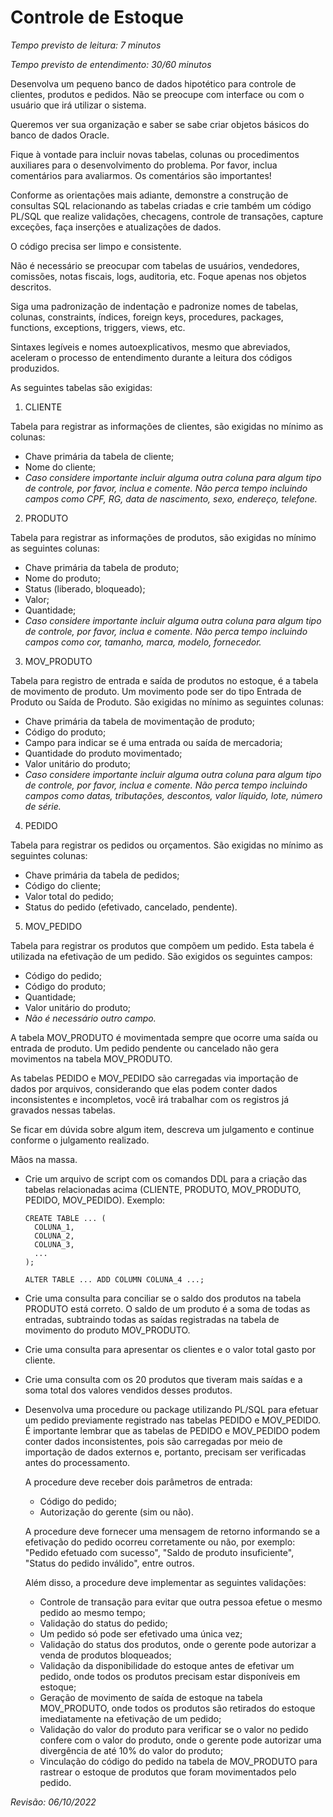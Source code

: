 # Controle de Estoque

_Tempo previsto de leitura: 7 minutos_

_Tempo previsto de entendimento: 30/60 minutos_

Desenvolva um pequeno banco de dados hipotético para controle de clientes, produtos e pedidos. Não se preocupe com interface ou com o usuário que irá utilizar o sistema.

Queremos ver sua organização e saber se sabe criar objetos básicos do banco de dados Oracle.

Fique à vontade para incluir novas tabelas, colunas ou procedimentos auxiliares para o desenvolvimento do problema. Por favor, inclua comentários para avaliarmos. Os comentários são importantes!

Conforme as orientações mais adiante, demonstre a construção de consultas SQL relacionando as tabelas criadas e crie também um código PL/SQL que realize validações, checagens, controle de transações, capture exceções, faça inserções e atualizações de dados.

O código precisa ser limpo e consistente.

Não é necessário se preocupar com tabelas de usuários, vendedores, comissões, notas fiscais, logs, auditoria, etc. Foque apenas nos objetos descritos.

Siga uma padronização de indentação e padronize nomes de tabelas, colunas, constraints, índices, foreign keys, procedures, packages, functions, exceptions, triggers, views, etc.

Sintaxes legíveis e nomes autoexplicativos, mesmo que abreviados, aceleram o processo de entendimento durante a leitura dos códigos produzidos.

As seguintes tabelas são exigidas:

1. CLIENTE

Tabela para registrar as informações de clientes, são exigidas no mínimo as colunas:
- Chave primária da tabela de cliente;
- Nome do cliente;
- _Caso considere importante incluir alguma outra coluna para algum tipo de controle, por favor, inclua e comente. Não perca tempo incluindo campos como CPF, RG, data de nascimento, sexo, endereço, telefone._

2. PRODUTO

Tabela para registrar as informações de produtos, são exigidas no mínimo as seguintes colunas:
- Chave primária da tabela de produto;
- Nome do produto;
- Status (liberado, bloqueado);
- Valor;
- Quantidade;
- _Caso considere importante incluir alguma outra coluna para algum tipo de controle, por favor, inclua e comente. Não perca tempo incluindo campos como cor, tamanho, marca, modelo, fornecedor._

3. MOV_PRODUTO

Tabela para registro de entrada e saída de produtos no estoque, é a tabela de movimento de produto. Um movimento pode ser do tipo Entrada de Produto ou Saída de Produto. São exigidas no mínimo as seguintes colunas:
- Chave primária da tabela de movimentação de produto;
- Código do produto;
- Campo para indicar se é uma entrada ou saída de mercadoria;
- Quantidade do produto movimentado;
- Valor unitário do produto;
- _Caso considere importante incluir alguma outra coluna para algum tipo de controle, por favor, inclua e comente. Não perca tempo incluindo campos como datas, tributações, descontos, valor líquido, lote, número de série._

4. PEDIDO

Tabela para registrar os pedidos ou orçamentos. São exigidas no mínimo as seguintes colunas:
- Chave primária da tabela de pedidos;
- Código do cliente;
- Valor total do pedido;
- Status do pedido (efetivado, cancelado, pendente).

5. MOV_PEDIDO

Tabela para registrar os produtos que compõem um pedido. Esta tabela é utilizada na efetivação de um pedido. São exigidos os seguintes campos:
- Código do pedido;
- Código do produto;
- Quantidade;
- Valor unitário do produto;
- _Não é necessário outro campo._

A tabela MOV_PRODUTO é movimentada sempre que ocorre uma saída ou entrada de produto. Um pedido pendente ou cancelado não gera movimentos na tabela MOV_PRODUTO.

As tabelas PEDIDO e MOV_PEDIDO são carregadas via importação de dados por arquivos, considerando que elas podem conter dados inconsistentes e incompletos, você irá trabalhar com os registros já gravados nessas tabelas.

Se ficar em dúvida sobre algum item, descreva um julgamento e continue conforme o julgamento realizado.

Mãos na massa.

* Crie um arquivo de script com os comandos DDL para a criação das tabelas relacionadas acima (CLIENTE, PRODUTO, MOV_PRODUTO, PEDIDO, MOV_PEDIDO).
  Exemplo:
  ```
  CREATE TABLE ... (
    COLUNA_1,
    COLUNA_2,
    COLUNA_3,
    ...
  );
  ```

  ```
  ALTER TABLE ... ADD COLUMN COLUNA_4 ...;
  ```

* Crie uma consulta para conciliar se o saldo dos produtos na tabela PRODUTO está correto. O saldo de um produto é a soma de todas as entradas, subtraindo todas as saídas registradas na tabela de movimento do produto MOV_PRODUTO.

* Crie uma consulta para apresentar os clientes e o valor total gasto por cliente.

* Crie uma consulta com os 20 produtos que tiveram mais saídas e a soma total dos valores vendidos desses produtos.

* Desenvolva uma procedure ou package utilizando PL/SQL para efetuar um pedido previamente registrado nas tabelas PEDIDO e MOV_PEDIDO.
  É importante lembrar que as tabelas de PEDIDO e MOV_PEDIDO podem conter dados inconsistentes, pois são carregadas por meio de importação de dados externos e, portanto, precisam ser verificadas antes do processamento.

  A procedure deve receber dois parâmetros de entrada:
    - Código do pedido;
    - Autorização do gerente (sim ou não).

    A procedure deve fornecer uma mensagem de retorno informando se a efetivação do pedido ocorreu corretamente ou não, por exemplo: "Pedido efetuado com sucesso", "Saldo de produto insuficiente", "Status do pedido inválido", entre outros.

    Além disso, a procedure deve implementar as seguintes validações:
    - Controle de transação para evitar que outra pessoa efetue o mesmo pedido ao mesmo tempo;
    - Validação do status do pedido;
    - Um pedido só pode ser efetivado uma única vez;
    - Validação do status dos produtos, onde o gerente pode autorizar a venda de produtos bloqueados;
    - Validação da disponibilidade do estoque antes de efetivar um pedido, onde todos os produtos precisam estar disponíveis em estoque;
    - Geração de movimento de saída de estoque na tabela MOV_PRODUTO, onde todos os produtos são retirados do estoque imediatamente na efetivação de um pedido;
    - Validação do valor do produto para verificar se o valor no pedido confere com o valor do produto, onde o gerente pode autorizar uma divergência de até 10% do valor do produto;
    - Vinculação do código do pedido na tabela de MOV_PRODUTO para rastrear o estoque de produtos que foram movimentados pelo pedido.

_Revisão: 06/10/2022_
